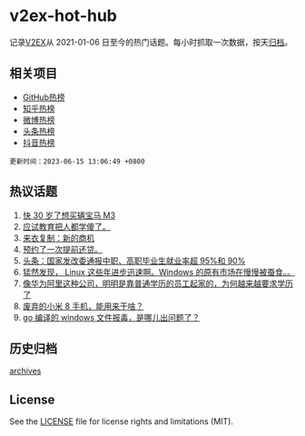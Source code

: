 # v2ex-hot-hub

 记录[V2EX](https://www.v2ex.com/)从 2021-01-06 日至今的热门话题。每小时抓取一次数据，按天[归档](archives)。
 
 ## 相关项目

- [GitHub热榜](https://github.com/lonnyzhang423/github-hot-hub)
- [知乎热榜](https://github.com/lonnyzhang423/zhihu-hot-hub)
- [微博热榜](https://github.com/lonnyzhang423/weibo-hot-hub)
- [头条热榜](https://github.com/lonnyzhang423/toutiao-hot-hub)
- [抖音热榜](https://github.com/lonnyzhang423/douyin-hot-hub)


 `更新时间：2023-06-15 13:06:49 +0800`

## 热议话题

1. [快 30 岁了想买辆宝马 M3](https://www.v2ex.com/t/948843)
1. [应试教育把人都学傻了。](https://www.v2ex.com/t/948819)
1. [来衣复制：新的商机](https://www.v2ex.com/t/948651)
1. [预约了一次提前还贷。](https://www.v2ex.com/t/948858)
1. [头条：国家发改委通报中职、高职毕业生就业率超 95%和 90%](https://www.v2ex.com/t/948697)
1. [猛然发现， Linux 这些年进步迅速啊。Windows 的原有市场在慢慢被蚕食。。](https://www.v2ex.com/t/948683)
1. [像华为阿里这种公司，明明是靠普通学历的员工起家的，为何越来越要求学历了](https://www.v2ex.com/t/948642)
1. [废弃的小米 8 手机，能用来干啥？](https://www.v2ex.com/t/948641)
1. [go 编译的 windows 文件报毒，是哪儿出问题了？](https://www.v2ex.com/t/948678)

## 历史归档

[archives](archives)

## License

See the [LICENSE](LICENSE) file for license rights and limitations (MIT).
